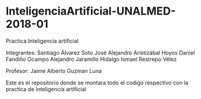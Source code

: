 # InteligenciaArtificial-UNALMED-2018-01
Practica Inteligencia artificial

Integrantes:
Santiago Álvarez Soto
José Alejandro Aristizábal Hoyos
Daniel Fandiño Ocampo
Alejandro Jaramillo Hidalgo
Ismael Restrepo Vélez


Profesor:
Jaime Alberto Guzman Luna


Este es el repositorio donde se montara todo el codigo respectivo con la practica de Inteligencia artificial
